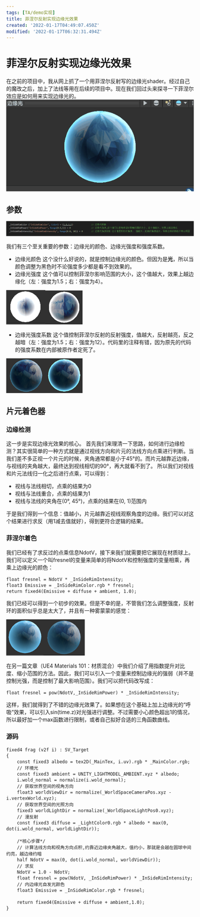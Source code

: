 ```yaml
---
tags: [TA/demo实现]
title: 菲涅尔反射实现边缘光效果
created: '2022-01-17T04:49:07.450Z'
modified: '2022-01-17T06:32:31.494Z'
---
```


# 菲涅尔反射实现边缘光效果
在之前的项目中，我从网上抓了一个用菲涅尔反射写的边缘光shader。经过自己的魔改之后，加上了法线等用在后续的项目中。现在我们回过头来探寻一下菲涅尔效应是如何用来实现边缘光的。
<img src="https://raw.githubusercontent.com/Guiny-Time/PictureBed/main/%E8%8F%B2%E6%B6%85%E5%B0%94.gif"/>

## 参数
<img src="https://raw.githubusercontent.com/Guiny-Time/PictureBed/main/20220117132932.png"/>

我们有三个至关重要的参数：边缘光的颜色、边缘光强度和强度系数。
- 边缘光颜色
这个没什么好说的，就是控制边缘光的颜色。但因为是**光**，所以当颜色调整为黑色时不论强度多少都是看不到效果的。
- 边缘光强度
这个值可以控制菲涅尔影响范围的大小，这个值越大，效果上越边缘化（左：强度为1.5；右：强度为4）。

<img src="https://raw.githubusercontent.com/Guiny-Time/PictureBed/main/20220117133226.png" width=105/><img src="https://raw.githubusercontent.com/Guiny-Time/PictureBed/main/20220117133245.png" width=100/>
- 边缘光强度系数
这个值控制菲涅尔反射的反射强度，值越大，反射越亮，反之越暗（左：强度为1.5；右：强度为12）。代码里的注释有错，因为原先的代码的强度系数在内部被原作者定死了。

<img src="https://raw.githubusercontent.com/Guiny-Time/PictureBed/main/20220117134332.png" width=105/><img src="https://raw.githubusercontent.com/Guiny-Time/PictureBed/main/20220117134445.png" width=100/>

## 片元着色器
### 边缘检测
这一步是实现边缘光效果的核心。
首先我们来理清一下思路，如何进行边缘检测？其实很简单的一种方式就是通过视线方向和片元的法线方向点乘进行判断。当我们差不多正视一个片元的时候，夹角通常都是小于45°的。而片元越靠近边缘，与视线的夹角越大，最终达到视线相切的90°，再大就看不到了。
所以我们对视线和片元法线归一化之后进行点乘，可以得到：
- 视线与法线相切，点乘的结果为0
- 视线与法线重合，点乘的结果为1
- 视线与法线的夹角在(0°, 45°)，点乘的结果在(0, 1)范围内

于是我们得到一个信息：值越小，片元越靠近视线观察角度的边缘。我们可以对这个结果进行求反（用1减去值就好），得到更符合逻辑的结果。

### 菲涅尔着色
我们已经有了求反过的点乘信息NdotV，接下来我们就需要把它展现在材质球上。我们可以定义一个叫fresnel的变量来简单的将NdotV和控制强度的变量相乘，再乘上边缘光的颜色：
```ShaderLab
float fresnel = NdotV * _InSideRimIntensity;
float3 Emissive = _InSideRimColor.rgb * fresnel; 
return fixed4(Emissive + diffuse + ambient, 1.0);
```
我们已经可以得到一个初步的效果。但是不幸的是，不管我们怎么调整强度，反射环的面积似乎总是太大了，并且有一种雾蒙蒙的感觉：

<img src="https://raw.githubusercontent.com/Guiny-Time/PictureBed/main/20220117141104.png" width=100/><img src="https://raw.githubusercontent.com/Guiny-Time/PictureBed/main/20220117141253.png" width=111/>

在另一篇文章（UE4 Materials 101：材质混合）中我们介绍了用指数提升对比度、缩小范围的方法。因此，我们可以引入一个变量来控制边缘光的强弱（并不是控制光强，而是控制了最大影响范围）。我们可以把代码改写成：
```ShaderLab
float fresnel = pow(NdotV,_InSideRimPower) * _InSideRimIntensity;
```
这样，我们就得到了不错的边缘光效果了。如果想在这个基础上加上边缘光的“呼吸”效果，可以引入sin(time.z)对光强进行调整。不过需要小心颜色超出1的情况，所以最好加一个max函数进行限制，或者自己拟好合适的三角函数曲线。

### 源码
```ShaderLab
fixed4 frag (v2f i) : SV_Target
{
    const fixed3 albedo = tex2D(_MainTex, i.uv).rgb * _MainColor.rgb;
    // 环境光
    const fixed3 ambient = UNITY_LIGHTMODEL_AMBIENT.xyz * albedo;
    i.wold_normal = normalize(i.wold_normal);
    // 获取世界空间的视角方向
    float3 worldViewDir = normalize(_WorldSpaceCameraPos.xyz - i.vertexWorld.xyz);
    // 获取世界空间的光照方向
    fixed3 worldLightDir = normalize(_WorldSpaceLightPos0.xyz); 
    // 漫反射
    const fixed3 diffuse = _LightColor0.rgb * albedo * max(0, dot(i.wold_normal, worldLightDir)); 

    /*核心步骤*/
    // 计算法线方向和视角方向点积,约靠近边缘夹角越大，值约小，那就是会越在圆球中间约亮，越边缘约暗
    half NdotV = max(0, dot(i.wold_normal, worldViewDir));
    // 求反
    NdotV = 1.0 - NdotV;
    float fresnel = pow(NdotV, _InSideRimPower) * _InSideRimIntensity;
    // 内边缘光自发光颜色
    float3 Emissive = _InSideRimColor.rgb * fresnel;

    return fixed4(Emissive + diffuse + ambient,1.0);
}
```
